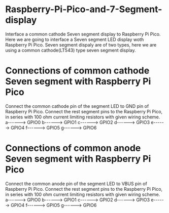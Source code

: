 # Raspberry-Pi-Pico-and-7-Segment-display
Interface a common cathode Seven segment display to Raspberry Pi Pico.
Here we are going to interface a Seven segment LED display woth Raspberry Pi Pico. Seven segment dispaly are of two types, here we are using a common cathode(LT543) type seven segment display.
# Connections of common cathode Seven segment with Raspberry Pi Pico
Connect the common cathode pin of the segment LED to GND pin of Raspberry Pi Pico.
Connect the rest segment pins to the Raspberry Pi Pico, in series with 100 ohm current limiting resistors with given wiring scheme.
a------> GPIO0
b------> GPIO1
c------> GPIO2
d------> GPIO3
e------> GPIO4
f------> GPIO5
g------> GPIO6
# Connections of common anode Seven segment with Raspberry Pi Pico
Connect the common anode pin of the segment LED to VBUS pin of Raspberry Pi Pico.
Connect the rest segment pins to the Raspberry Pi Pico, in series with 100 ohm current limiting resistors with given wiring scheme.
a------> GPIO0
b------> GPIO1
c------> GPIO2
d------> GPIO3
e------> GPIO4
f------> GPIO5
g------> GPIO6
